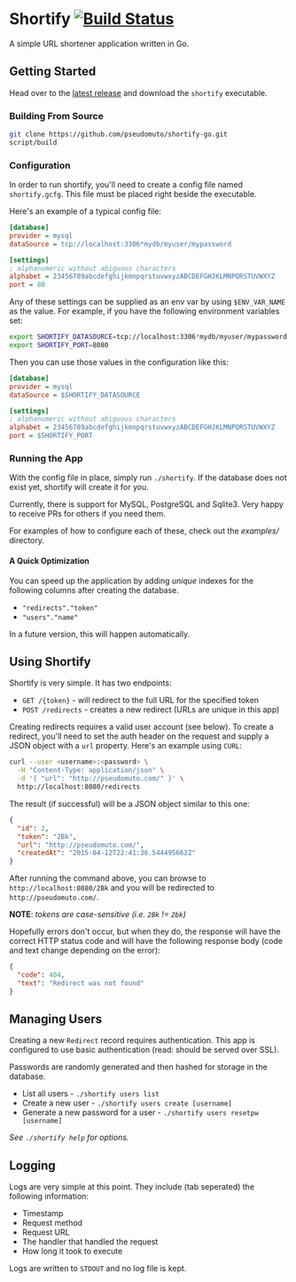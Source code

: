 # Shortify [![Build Status](https://travis-ci.org/pseudomuto/shortify-go.svg?branch=master)](https://travis-ci.org/pseudomuto/shortify-go)

A simple URL shortener application written in Go.

## Getting Started

Head over to the [latest release] and download the `shortify` executable.

[latest release]: https://github.com/pseudomuto/shortify-go/releases/latest

### Building From Source

```bash
git clone https://github.com/pseudomuto/shortify-go.git
script/build
```

### Configuration

In order to run shortify, you'll need to create a config file named `shortify.gcfg`. This file must be placed right 
beside the executable.

Here's an example of a typical config file:

```ini
[database]
provider = mysql
dataSource = tcp://localhost:3306*mydb/myuser/mypassword

[settings]
; alphanumeric without abiguous characters
alphabet = 23456789abcdefghijkmnpqrstuvwxyzABCDEFGHJKLMNPQRSTUVWXYZ
port = 80
```

Any of these settings can be supplied as an env var by using `$ENV_VAR_NAME` as the value. For example, if you have the
following environment variables set:

```bash
export SHORTIFY_DATASOURCE=tcp://localhost:3306*mydb/myuser/mypassword
export SHORTIFY_PORT=8080
```

Then you can use those values in the configuration like this:

```ini
[database]
provider = mysql
dataSource = $SHORTIFY_DATASOURCE

[settings]
; alphanumeric without abiguous characters
alphabet = 23456789abcdefghijkmnpqrstuvwxyzABCDEFGHJKLMNPQRSTUVWXYZ
port = $SHORTIFY_PORT
```

### Running the App

With the config file in place, simply run `./shortify`. If the database does not exist yet, shortify will create it for
you.

Currently, there is support for MySQL, PostgreSQL and Sqlite3. Very happy to receive PRs for others if you need them.

For examples of how to configure each of these, check out the _examples/_ directory.

#### A Quick Optimization

You can speed up the application by adding _unique_ indexes for the following columns after creating
the database.

* `"redirects"."token"`
* `"users"."name"`

In a future version, this will happen automatically.

## Using Shortify

Shortify is very simple. It has two endpoints:

* `GET /{token}` - will redirect to the full URL for the specified token
* `POST /redirects` - creates a new redirect (URLs are unique in this app)

Creating redirects requires a valid user account (see below). To create a redirect, you'll need to set the
auth header on the request and supply a JSON object with a `url` property. Here's an example using
`CURL`:

```bash
curl --user <username>:<password> \
  -H "Content-Type: application/json" \
  -d '{ "url": "http://pseudomuto.com/" }' \
  http://localhost:8080/redirects
```

The result (if successful) will be a JSON object similar to this one:

```json
{
  "id": 2,
  "token": "2Bk",
  "url": "http://pseudomuto.com/",
  "createdAt": "2015-04-12T22:41:36.544495662Z"
}
```

After running the command above, you can browse to `http://localhost:8080/2Bk` and you will be
redirected to `http://pseudomuto.com/`.

**NOTE**: _tokens are case-sensitive (i.e. `2Bk` != `2bk`)_

Hopefully errors don't occur, but when they do, the response will have the correct HTTP status code
and will have the following response body (code and text change depending on the error):

```json
{
  "code": 404,
  "text": "Redirect was not found"
}
```

## Managing Users

Creating a new `Redirect` record requires authentication. This app is configured to use basic
authentication (read: should be served over SSL).

Passwords are randomly generated and then hashed for storage in the database.

* List all users - `./shortify users list`
* Create a new user - `./shortify users create [username]`
* Generate a new password for a user - `./shortify users resetpw [username]`

_See `./shortify help` for options._

## Logging

Logs are very simple at this point. They include (tab seperated) the following information:

* Timestamp
* Request method
* Request URL
* The handler that handled the request
* How long it took to execute

Logs are written to `STDOUT` and no log file is kept.
